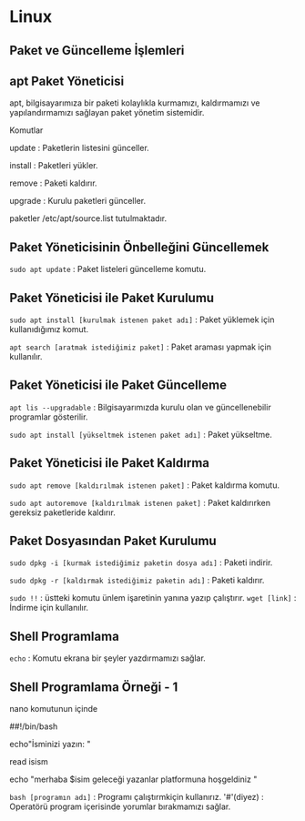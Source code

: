 # Linux

## Paket ve Güncelleme İşlemleri

## apt Paket Yöneticisi

apt, bilgisayarımıza bir paketi kolaylıkla kurmamızı, kaldırmamızı ve yapılandırmamızı sağlayan paket yönetim sistemidir.

Komutlar 

update : Paketlerin listesini günceller.

install : Paketleri yükler.

remove : Paketi kaldırır.

upgrade : Kurulu paketleri günceller.

paketler /etc/apt/source.list  tutulmaktadır.


## Paket Yöneticisinin Önbelleğini Güncellemek

`sudo apt update` : Paket listeleri güncelleme komutu.

## Paket Yöneticisi ile Paket Kurulumu

`sudo apt install [kurulmak istenen paket adı]` : Paket yüklemek için kullanıdığımız komut.

`apt search [aratmak istediğimiz paket]` : Paket araması yapmak için kullanılır.

## Paket Yöneticisi ile Paket Güncelleme

`apt lis --upgradable` : Bilgisayarımızda kurulu  olan ve güncellenebilir programlar gösterilir.

`sudo apt install [yükseltmek istenen paket adı]` : Paket yükseltme.

## Paket Yöneticisi ile Paket Kaldırma

`sudo apt remove [kaldırılmak istenen paket]` : Paket kaldırma komutu.

`sudo apt autoremove [kaldırılmak istenen paket]` : Paket kaldırırken gereksiz paketleride kaldırır.

## Paket Dosyasından Paket Kurulumu

`sudo dpkg -i [kurmak istediğimiz paketin dosya adı]` : Paketi indirir.

`sudo dpkg -r [kaldırmak istediğimiz paketin adı]` : Paketi kaldırır.


`sudo !!` : üstteki komutu ünlem işaretinin yanına yazıp çalıştırır.
`wget [link]` : İndirme için kullanılır.

## Shell Programlama

`echo` : Komutu ekrana bir şeyler yazdırmamızı sağlar.

## Shell Programlama Örneği - 1

nano komutunun içinde

##!/bin/bash

echo"İsminizi yazın: "

read isism

echo "merhaba $isim geleceği yazanlar platformuna hoşgeldiniz "

`bash [programın adı]` : Programı çalıştırmkiçin kullanırız.
'#'(diyez) : Operatörü program içerisinde yorumlar bırakmamızı sağlar.

